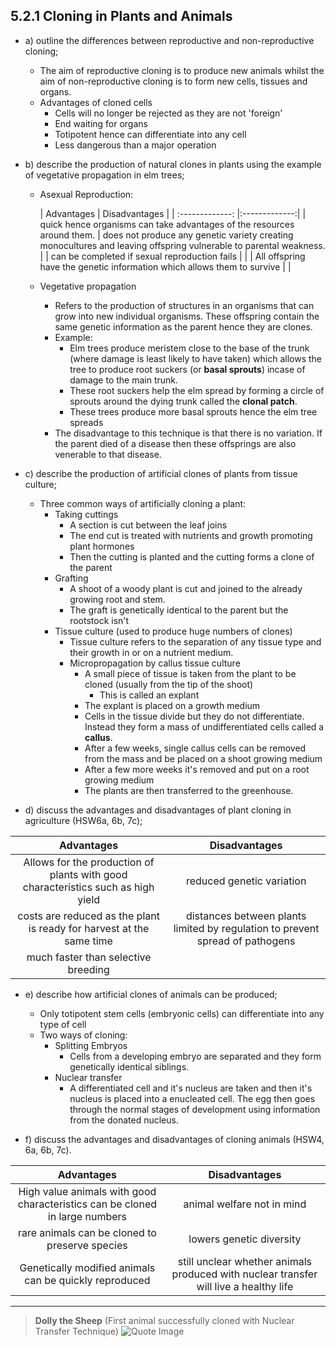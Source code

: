 5.2.1 Cloning in Plants and Animals
---

* a) outline the differences between reproductive and non-reproductive cloning;
	* The aim of reproductive cloning is to produce new animals whilst the aim of non-reproductive cloning is to form new cells, tissues and organs.
	*  Advantages of cloned cells
		* Cells will no longer be rejected as they are not 'foreign'
		* End waiting for organs
		* Totipotent hence can differentiate into any cell
		* Less dangerous than a major operation
	

* b) describe the production of natural clones in plants using the example of vegetative propagation in elm trees;
	* Asexual Reproduction:

		| Advantages        | Disadvantages  |
| :-------------: |:-------------:|
| quick hence organisms can take advantages of the resources around them. | does not produce any genetic variety creating monocultures and leaving offspring vulnerable to parental weakness. |
| can be completed if sexual reproduction fails | |
| All offspring have the genetic information which allows them to survive | |

	* Vegetative propagation
		* Refers to the production of structures in an organisms that can grow into new individual organisms. These offspring contain the same genetic information as the parent hence they are clones. 
		* Example:
			* Elm trees produce meristem close to the base of the trunk (where damage is least likely to have taken)
 which allows the tree to produce root suckers (or **basal sprouts**) incase of damage to the main trunk.
 			* These root suckers help the elm spread by forming a circle of sprouts around the dying trunk called the **clonal patch**. 
 			* These trees produce more basal sprouts hence the elm tree spreads
 		* The disadvantage to this technique is that there is no variation. If the parent died of a disease then these offsprings are also venerable to that disease.
* c) describe the production of artificial clones of plants from tissue culture;
	* Three common ways of artificially cloning a plant:
		* Taking cuttings
			* A section is cut between the leaf joins
			* The end cut is treated with nutrients and growth promoting plant hormones 
			* Then the cutting is planted and the cutting forms a clone of the parent
		* Grafting
			* A shoot of a woody plant is cut and joined to the already growing root and stem.
			* The graft is genetically identical to the parent but the rootstock isn't
		* Tissue culture (used to produce huge numbers of clones)
			* Tissue culture refers to the separation of any tissue type and their growth in or on a nutrient medium.
			* Micropropagation by callus tissue culture
				* A small piece of tissue is taken from the plant to be cloned (usually from the tip of the shoot)
					* This is called an explant
				* The explant is placed on a growth medium
				* Cells in the tissue divide but they do not differentiate. Instead they form a mass of undifferentiated cells called a **callus**.
				* After a few weeks, single callus cells can be removed from the mass and be placed on a shoot growing medium
				* After a few more weeks it's removed and put on a root growing medium
				* The plants are then transferred to the greenhouse.
				

* d) discuss the advantages and disadvantages of plant cloning in agriculture (HSW6a, 6b, 7c);

| Advantages        | Disadvantages  |
| :-------------: |:-------------:|
| Allows for the production of plants with good characteristics such as high yield  | reduced genetic variation |
| costs are reduced as the plant is ready for harvest at the same time | distances between plants limited by regulation to prevent spread of pathogens |
| much faster than selective breeding | |


* e) describe how artificial clones of animals can be produced;
	* Only totipotent stem cells (embryonic cells) can differentiate into any type of cell
	* Two ways of cloning:
		* Splitting Embryos
			* Cells from a developing embryo are separated and they form genetically identical siblings.
		* Nuclear transfer
			* A differentiated cell and it's nucleus are taken and then it's nucleus is placed into a enucleated cell. The egg then goes through the normal stages of development using information from the donated nucleus.

* f) discuss the advantages and disadvantages of cloning animals (HSW4, 6a, 6b, 7c).

| Advantages        | Disadvantages  |
| :-------------: |:-------------:|
| High value animals with good characteristics can be cloned in large numbers  | animal welfare not in mind |
| rare animals can be cloned to preserve species | lowers genetic diversity |
| Genetically modified animals can be quickly reproduced| still unclear whether animals produced with nuclear transfer will live a healthy life |

___
> **Dolly the Sheep** (First animal successfully cloned with Nuclear Transfer Technique)
>![Quote Image](https://s3.amazonaws.com/f.cl.ly/items/2w1X1r393p3I033L450I/features_322.jpg)

